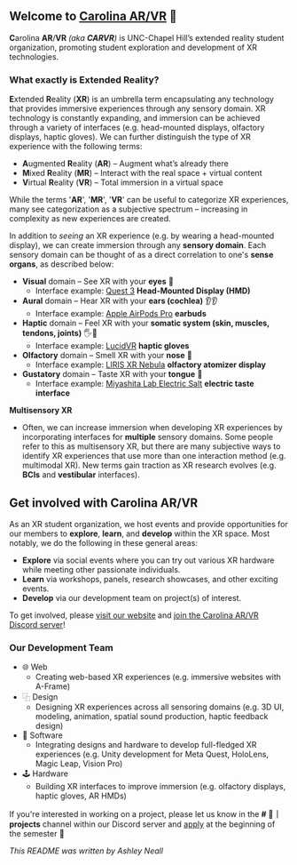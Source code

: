 ## Welcome to [Carolina AR/VR](https://uncarvr.org/) 🥽

**C**arolina **AR**/**VR** _(aka **CARVR**)_ is UNC-Chapel Hill’s extended reality student organization, promoting student exploration and development of XR technologies.

### What exactly is **E**xtended **R**eality?
**E**xtended **R**eality (**XR**) is an umbrella term encapsulating any technology that provides immersive experiences through any sensory domain. XR technology is constantly expanding, and immersion can be achieved through a variety of interfaces (e.g. head-mounted displays, olfactory displays, haptic gloves).
We can further distinguish the type of XR experience with the following terms: 
* **A**ugmented **R**eality (**AR**) – Augment what’s already there
* **M**ixed **R**eality (**MR**) – Interact with the real space + virtual content
* **V**irtual **R**eality (**VR**) – Total immersion in a virtual space

While the terms '**AR**', '**MR**', '**VR**' can be useful to categorize XR experiences, many see categorization as a subjective spectrum – increasing in complexity as new experiences are created. 

In addition to _seeing_ an XR experience (e.g. by wearing a head-mounted display), we can create immersion through any **sensory domain**. Each sensory domain can be thought of as a direct correlation to one's **sense organs**, as described below:
* **Visual** domain – See XR with your **eyes** 👀
  * Interface example: [Quest 3](https://www.youtube.com/watch?v=Exu7r2vZpcw) **Head-Mounted Display (HMD)**
* **Aural** domain – Hear XR with your **ears (cochlea)** 👂👂
  * Interface example: [Apple AirPods Pro](https://www.youtube.com/watch?v=ql6mhhHCldY) **earbuds**
* **Haptic** domain – Feel XR with your **somatic system (skin, muscles, tendons, joints)** 🖐️🦶
  * Interface example: [LucidVR](https://www.youtube.com/watch?v=2yF-SJcg3zQ) **haptic gloves**
* **Olfactory** domain – Smell XR with your **nose** 👃
  * Interface example: [LIRIS XR Nebula](https://www.youtube.com/watch?v=n1ECNCCKz8I) **olfactory atomizer display**
* **Gustatory** domain – Taste XR with your **tongue** 👅
  * Interface example: [Miyashita Lab Electric Salt](https://www.youtube.com/watch?v=SR62l67FEbo) **electric taste interface**

**Multisensory XR**
* Often, we can increase immersion when developing XR experiences by incorporating interfaces for __multiple__ sensory domains. Some people refer to this as multisensory XR, but there are many subjective ways to identify XR experiences that use more than one interaction method (e.g. multimodal XR). New terms gain traction as XR research evolves (e.g. **BCIs** and **vestibular** interfaces).

## Get involved with Carolina AR/VR
As an XR student organization, we host events and provide opportunities for our members to **explore**, **learn**, and **develop** within the XR space. Most notably, we do the following in these general areas:
* **Explore** via social events where you can try out various XR hardware while meeting other passionate individuals.
* **Learn** via workshops, panels, research showcases, and other exciting events.
* **Develop** via our development team on project(s) of interest.

To get involved, please [visit our website](https://uncarvr.org/) and [join the Carolina AR/VR Discord server](https://discord.gg/CgBeb7YUpX)!

### Our Development Team
* 🌐 Web
  * Creating web-based XR experiences (e.g. immersive websites with A-Frame)
* ⿻ Design
  * Designing XR experiences across all sensoring domains (e.g. 3D UI, modeling, animation, spatial sound production, haptic feedback design)
* 📱 Software
  * Integrating designs and hardware to develop full-fledged XR experiences (e.g. Unity development for Meta Quest, HoloLens, Magic Leap, Vision Pro)
* 🕹️ Hardware
  * Building XR interfaces to improve immersion (e.g. olfactory displays, haptic gloves, AR HMDs)

If you're interested in working on a project, please let us know in the **# 🥽｜projects** channel within our Discord server and [apply](https://linktr.ee/carvr) at the beginning of the semester 🩵
 

_This README was written by Ashley Neall_
